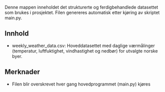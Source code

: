 Denne mappen inneholdet det strukturerte og ferdigbehandlede datasettet som brukes i prosjektet. Filen genereres automatisk etter kjøring av skriptet main.py.

## Innhold
- weekly_weather_data.csv: Hoveddatasettet med daglige værmålinger (temperatur, luftfuktighet, vindhastighet og nedbør) for utvalgte norske byer.

## Merknader
- Filen blir overskrevet hver gang hovedprogrammet (main.py) kjøres
